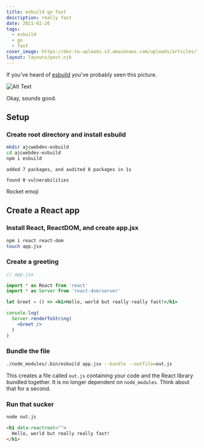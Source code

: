 ```yaml
---
title: esbuild go fast
description: really fast
date: 2021-02-26
tags:
  - esbuild
  - go
  - fast
cover_image: https://dev-to-uploads.s3.amazonaws.com/uploads/articles/l1710470ujd3bcd7rf0h.png
layout: layouts/post.njk
---
```


If you've heard of [esbuild](https://github.com/evanw/esbuild) you've probably seen this picture.

![Alt Text](https://dev-to-uploads.s3.amazonaws.com/uploads/articles/a7r97v41f7dd3zu3zlmi.png)

Okay, sounds good.

## Setup

### Create root directory and install esbuild

```bash
mkdir ajcwebdev-esbuild
cd ajcwebdev-esbuild
npm i esbuild
```

```
added 7 packages, and audited 8 packages in 1s

found 0 vulnerabilities
```

Rocket emoji

## Create a React app

### Install React, ReactDOM, and create app.jsx

```bash
npm i react react-dom
touch app.jsx
```

### Create a greeting

```jsx
// app.jsx

import * as React from 'react'
import * as Server from 'react-dom/server'

let Greet = () => <h1>Hello, world but really really fast!</h1>

console.log(
  Server.renderToString(
    <Greet />
  )
)
```

### Bundle the file


```bash
./node_modules/.bin/esbuild app.jsx --bundle --outfile=out.js
```

This creates a file called `out.js` containing your code and the React library bundled together. It is no longer dependent on `node_modules`. Think about that for a second.

### Run that sucker

```bash
node out.js
```

```html
<h1 data-reactroot="">
  Hello, world but really really fast!
</h1>
```